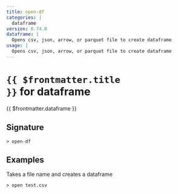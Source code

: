 ```yaml
---
title: open-df
categories: |
  dataframe
version: 0.74.0
dataframe: |
  Opens csv, json, arrow, or parquet file to create dataframe
usage: |
  Opens csv, json, arrow, or parquet file to create dataframe
---
```


# <code>{{ $frontmatter.title }}</code> for dataframe

<div class='command-title'>{{ $frontmatter.dataframe }}</div>

## Signature

```> open-df ```

## Examples

Takes a file name and creates a dataframe
```shell
> open test.csv
```
